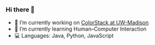 ### Hi there 👋

<!--
**aarontorres0/aarontorres0** is a ✨ _special_ ✨ repository because its `README.md` (this file) appears on your GitHub profile.

Here are some ideas to get you started:

- 🔭 I’m currently working on ...
- 🌱 I’m currently learning ...
- 👯 I’m looking to collaborate on ...
- 🤔 I’m looking for help with ...
- 💬 Ask me about ...
- 📫 How to reach me: ...
- 😄 Pronouns: ...
- ⚡ Fun fact: ...
-->

- 🔭 I’m currently working on [ColorStack at UW-Madison](https://github.com/colorstackatuw)
- 🌱 I’m currently learning Human–Computer Interaction
- 💻 Languages: Java, Python, JavaScript
